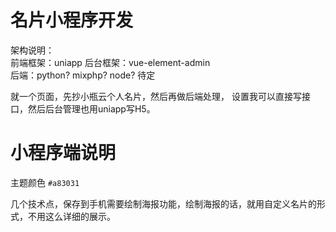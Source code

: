 # 名片小程序开发

架构说明：      
前端框架：uniapp
后台框架：vue-element-admin     
后端：python? mixphp? node? 待定    

就一个页面，先抄小瓶云个人名片，然后再做后端处理，
设置我可以直接写接口，然后后台管理也用uniapp写H5。  


# 小程序端说明
主题颜色 `#a83031`		    


几个技术点，保存到手机需要绘制海报功能，绘制海报的话，就用自定义名片的形式，不用这么详细的展示。    
    
